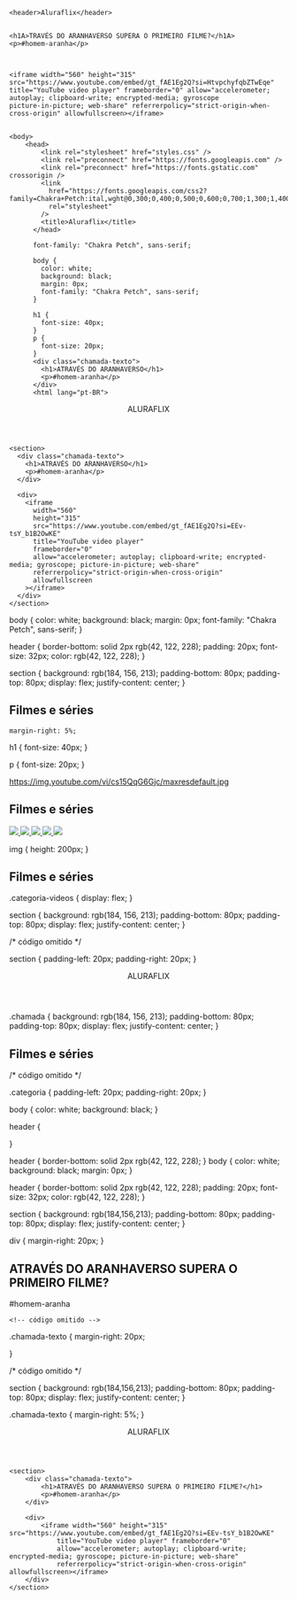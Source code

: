 <body>

    <header>Aluraflix</header>
    
    
    <h1A>TRAVÉS DO ARANHAVERSO SUPERA O PRIMEIRO FILME?</h1A>
    <p>#homem-aranha</p>
    
    
    
    <iframe width="560" height="315" src="https://www.youtube.com/embed/gt_fAE1Eg2Q?si=HtvpchyfqbZTwEqe" title="YouTube video player" frameborder="0" allow="accelerometer; autoplay; clipboard-write; encrypted-media; gyroscope
    picture-in-picture; web-share" referrerpolicy="strict-origin-when-cross-origin" allowfullscreen></iframe>
    
    
    <body>
        <head>
            <link rel="stylesheet" href="styles.css" />
            <link rel="preconnect" href="https://fonts.googleapis.com" />
            <link rel="preconnect" href="https://fonts.gstatic.com" crossorigin />
            <link
              href="https://fonts.googleapis.com/css2?family=Chakra+Petch:ital,wght@0,300;0,400;0,500;0,600;0,700;1,300;1,400;1,500;1,600;1,700&display=swap"
              rel="stylesheet"
            />
            <title>Aluraflix</title>
          </head>

          font-family: "Chakra Petch", sans-serif;
          
          body {
            color: white;
            background: black;
            margin: 0px;
            font-family: "Chakra Petch", sans-serif;
          }

          h1 {
            font-size: 40px;
          }
          p {
            font-size: 20px;
          }
          <div class="chamada-texto">
            <h1>ATRAVÉS DO ARANHAVERSO</h1>
            <p>#homem-aranha</p>
          </div>
          <html lang="pt-BR">
  <head>
    <link rel="stylesheet" href="styles.css" />
    <link rel="preconnect" href="https://fonts.googleapis.com" />
    <link rel="preconnect" href="https://fonts.gstatic.com" crossorigin />
    <link
      href="https://fonts.googleapis.com/css2?family=Chakra+Petch:ital,wght@0,300;0,400;0,500;0,600;0,700;1,300;1,400;1,500;1,600;1,700&display=swap"
      rel="stylesheet"
    />
    <title>Aluraflix</title>
  </head>

  <body>
    <header>ALURAFLIX</header>

    <section>
      <div class="chamada-texto">
        <h1>ATRAVÉS DO ARANHAVERSO</h1>
        <p>#homem-aranha</p>
      </div>

      <div>
        <iframe
          width="560"
          height="315"
          src="https://www.youtube.com/embed/gt_fAE1Eg2Q?si=EEv-tsY_b1B2OwKE"
          title="YouTube video player"
          frameborder="0"
          allow="accelerometer; autoplay; clipboard-write; encrypted-media; gyroscope; picture-in-picture; web-share"
          referrerpolicy="strict-origin-when-cross-origin"
          allowfullscreen
        ></iframe>
      </div>
    </section>
  </body>
</html>

body {
    color: white;
    background: black;
    margin: 0px;
    font-family: "Chakra Petch", sans-serif;
  }
  
  header {
    border-bottom: solid 2px rgb(42, 122, 228);
    padding: 20px;
    font-size: 32px;
    color: rgb(42, 122, 228);
  }
  
  section {
    background: rgb(184, 156, 213);
    padding-bottom: 80px;
    padding-top: 80px;
    display: flex;
    justify-content: center;
  }
  <!-- código omitido -->

<section>
    <h2>Filmes e séries</h2>
    <div></div>
  </section>
  
  <!-- código omitido -->
    margin-right: 5%;
  

  h1 {
    font-size: 40px;
  }
  

  p {
    font-size: 20px;
  }

https://img.youtube.com/vi/cs15QqG6Gjc/maxresdefault.jpg

<!-- código omitido -->

<section>
    <h2>Filmes e séries</h2>
    <div>
      <a href="https://www.youtube.com/watch?v=cs15QqG6Gjc">
        <img src="https://img.youtube.com/vi/cs15QqG6Gjc/maxresdefault.jpg" />
      </a>
      <a href="https://www.youtube.com/watch?v=nCmIwcycUJ8">
        <img src="https://img.youtube.com/vi/nCmIwcycUJ8/maxresdefault.jpg" />
      </a>
      <a href="https://www.youtube.com/watch?v=FvRmEapoHRc">
        <img src="https://img.youtube.com/vi/FvRmEapoHRc/maxresdefault.jpg" />
      </a>
      <a href="https://www.youtube.com/watch?v=Ipkw_hWW-Hw">
        <img src="https://img.youtube.com/vi/Ipkw_hWW-Hw/maxresdefault.jpg" />
      </a>
      <a href="https://www.youtube.com/watch?v=d4DzMNGoyis">
        <img src="https://img.youtube.com/vi/d4DzMNGoyis/maxresdefault.jpg" />
      </a>
    </div>
  </section>
  
  <!-- código omitido -->

  img {
    height: 200px;
  }
  <!-- código omitido -->

<section>
    <h2>Filmes e séries</h2>
    <div class="categoria-videos">
      <!-- código omitido -->
    </div>
  </section>

  .categoria-videos {
    display: flex;
  }

  section {
    background: rgb(184, 156, 213);
    padding-bottom: 80px;
    padding-top: 80px;
    display: flex;
    justify-content: center;
  }
  
  /* código omitido */
  
  section {
    padding-left: 20px;
    padding-right: 20px;
  }

  <!-- código omitido -->

<header>ALURAFLIX</header>

<section class="chamada">
  <div class="chamada-texto">
    <!-- código omitido -->
  </div>
</section>

.chamada {
    background: rgb(184, 156, 213);
    padding-bottom: 80px;
    padding-top: 80px;
    display: flex;
    justify-content: center;
  }

  <!-- código omitido -->

<section class="categoria">
    <h2>Filmes e séries</h2>
    <div class="categoria-videos">
      <!-- código omitido -->
    </div>
  </section>
  /* código omitido */

.categoria {
  padding-left: 20px;
  padding-right: 20px;
}

body {
    color: white;
    background: black;
}


header {

}

header {
    border-bottom: solid 2px rgb(42, 122, 228);
}
body {
    color: white;
    background: black;
    margin: 0px;
}

header {
    border-bottom: solid 2px rgb(42, 122, 228);
    padding: 20px;
    font-size: 32px;
    color: rgb(42, 122, 228);
}

section {
    background: rgb(184,156,213);
    padding-bottom: 80px;
    padding-top: 80px;
    display: flex;
    justify-content: center;
}

div {
    margin-right: 20px;
}



<section>
    <div class="chamada-texto">
        <h1>ATRAVÉS DO ARANHAVERSO SUPERA O PRIMEIRO FILME?</h1>
        <p>#homem-aranha</p>
    </div>

    <!-- código omitido -->
</section>

.chamada-texto {
    margin-right: 20px;


    
}


/* código omitido */

section {
    background: rgb(184,156,213);
    padding-bottom: 80px;
    padding-top: 80px;
    display: flex;
    justify-content: center;
}

.chamada-texto {
    margin-right: 5%;
}



<html lang="pt-BR">
<head>
    <link rel="stylesheet" href="styles.css">
    <title>Aluraflix</title>
</head>

<body>
    <header>ALURAFLIX</header>

    <section>
        <div class="chamada-texto">
            <h1>ATRAVÉS DO ARANHAVERSO SUPERA O PRIMEIRO FILME?</h1>
            <p>#homem-aranha</p>
        </div>

        <div>
            <iframe width="560" height="315" src="https://www.youtube.com/embed/gt_fAE1Eg2Q?si=EEv-tsY_b1B2OwKE"
                title="YouTube video player" frameborder="0"
                allow="accelerometer; autoplay; clipboard-write; encrypted-media; gyroscope; picture-in-picture; web-share"
                referrerpolicy="strict-origin-when-cross-origin" allowfullscreen></iframe>
        </div>
    </section>

</body>

</html>
